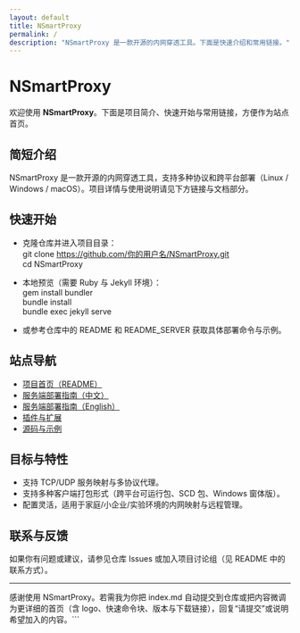 ```yaml
---
layout: default
title: NSmartProxy
permalink: /
description: "NSmartProxy 是一款开源的内网穿透工具。下面是快速介绍和常用链接。"
---
```


# NSmartProxy

欢迎使用 **NSmartProxy**。下面是项目简介、快速开始与常用链接，方便作为站点首页。

## 简短介绍
NSmartProxy 是一款开源的内网穿透工具，支持多种协议和跨平台部署（Linux / Windows / macOS）。项目详情与使用说明请见下方链接与文档部分。

## 快速开始
- 克隆仓库并进入项目目录：  
  git clone https://github.com/你的用户名/NSmartProxy.git  
  cd NSmartProxy

- 本地预览（需要 Ruby 与 Jekyll 环境）：  
  gem install bundler  
  bundle install  
  bundle exec jekyll serve

- 或参考仓库中的 README 和 README_SERVER 获取具体部署命令与示例。

## 站点导航
- [项目首页（README）](/README.html)  
- [服务端部署指南（中文）](/README_SERVER.html)  
- [服务端部署指南（English）](/README_EN.html)  
- [插件与扩展](/plugins/)  
- [源码与示例](/src/)

## 目标与特性
- 支持 TCP/UDP 服务映射与多协议代理。  
- 支持多种客户端打包形式（跨平台可运行包、SCD 包、Windows 窗体版）。  
- 配置灵活，适用于家庭/小企业/实验环境的内网映射与远程管理。

## 联系与反馈
如果你有问题或建议，请参见仓库 Issues 或加入项目讨论组（见 README 中的联系方式）。

---

感谢使用 NSmartProxy。若需我为你把 index.md 自动提交到仓库或把内容微调为更详细的首页（含 logo、快速命令块、版本与下载链接），回复“请提交”或说明希望加入的内容。```
